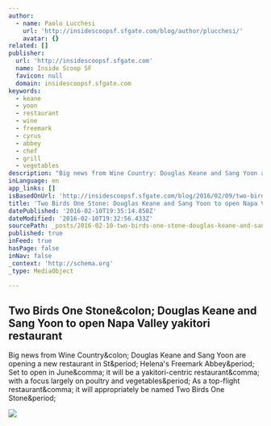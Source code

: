 ```yaml
---
author:
  - name: Paolo Lucchesi
    url: 'http://insidescoopsf.sfgate.com/blog/author/plucchesi/'
    avatar: {}
related: []
publisher:
  url: 'http://insidescoopsf.sfgate.com'
  name: Inside Scoop SF
  favicon: null
  domain: insidescoopsf.sfgate.com
keywords:
  - keane
  - yoon
  - restaurant
  - wine
  - freemark
  - cyrus
  - abbey
  - chef
  - grill
  - vegetables
description: "Big news from Wine Country: Douglas Keane and Sang Yoon are opening a new restaurant in St. Helena's Freemark Abbey. Set to open in June, it will be a yakitori-centric restaurant, with a focus largely on poultry and vegetables. As a top-flight restaurant, it will appropriately be named Two Birds One Stone."
inLanguage: en
app_links: []
isBasedOnUrl: 'http://insidescoopsf.sfgate.com/blog/2016/02/09/two-birds-one-stone-douglas-keane-and-sang-yoon-to-open-napa-valley-yakitori-restaurant/'
title: 'Two Birds One Stone: Douglas Keane and Sang Yoon to open Napa Valley yakitori restaurant'
datePublished: '2016-02-10T19:35:14.850Z'
dateModified: '2016-02-10T19:32:56.433Z'
sourcePath: _posts/2016-02-10-two-birds-one-stone-douglas-keane-and-sang-yoon-to-open-nap.md
published: true
inFeed: true
hasPage: false
inNav: false
_context: 'http://schema.org'
_type: MediaObject

---
```

<article style=""><h1>Two Birds One Stone&amp;colon; Douglas Keane and Sang Yoon to open Napa Valley yakitori restaurant</h1><p>Big news from Wine Country&amp;colon; Douglas Keane and Sang Yoon are opening a new restaurant in St&amp;period; Helena's Freemark Abbey&amp;period; Set to open in June&amp;comma; it will be a yakitori-centric restaurant&amp;comma; with a focus largely on poultry and vegetables&amp;period; As a top-flight restaurant&amp;comma; it will appropriately be named Two Birds One Stone&amp;period;</p><img src="http://insidescoopsf.sfgate.com/files/2016/02/TASTEROOM19_062_cl.jpg" /></article>